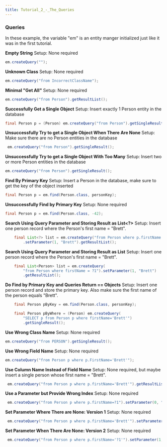 ```yaml
---
title: Tutorial_2_-_The_Queries
---
```

### Queries
In these example, the variable "em" is an entity manger initialized just like it was in the first tutorial.

**Empty String**
Setup: None required
```java
em.createQuery(""); 

```

**Unknown Class**
Setup: None required
```java
em.createQuery("from IncorrectClassName"); 

```

**Minimal "Get All"**
Setup: None required
```java
em.createQuery("from Person").getResultList(); 
```

**Successfully Get a Single Object**
Setup: Insert exactly 1 Person entity in the database
```java
final Person p = (Person) em.createQuery("from Person").getSingleResult(); 
```

**Unsuccessfully Try to get a Single Object When There Are None**
Setup: Make sure there are no Person entities in the database
```java
 em.createQuery("from Person").getSingleResult(); 
```

**Unsuccessfully Try to get a Single Object With Too Many**
Setup: Insert two or more Person entities in the database
```java
em.createQuery("from Person").getSingleResult(); 
```

**Find By Primary Key**
Setup: Insert a Person in the database, make sure to get the key of the object inserted
```java
final Person p = em.find(Person.class, personKey);
```

**Unsuccessfully Find by Primary Key**
Setup: None required
```java
final Person p = em.find(Person.class, -42);
```

**Search Using Query Parameter and Storing Result as List<?>**
Setup: Insert one person record where the Person's first name = "Brett".
```java
    final List<?> list = em.createQuery("from Person where p.firstName = ?1")
        .setParameter(1, "Brett").getResultList();

```

**Search Using Query Parameter and Storing Result as List<Person>**
Setup: Insert one person record where the Person's first name = "Brett".
```java
    final List<Person> list = em.createQuery(
        "from Person where firstName = ?1").setParameter(1, "Brett")
        .getResultList();

```

**Do Find by Primary Key and Queries Return == Objects**
Setup: Insert one person record and store the primary key. Also make sure the first name of the person equals "Brett".
```java
    final Person pByKey = em.find(Person.class, personKey);

    final Person pByWhere = (Person) em.createQuery(
        "SELECT p from Person p where firstName='Brett'")
        .getSingleResult();

```

**Use Wrong Class Name**
Setup: None required
```java
em.createQuery("from PERSON").getSingleResult(); 
```

**Use Wrong Field Name**
Setup: None required
```java
em.createQuery("from Person p where p.FirstName='Brett'"); 
```

**Use Column Name Instead of Field Name**
Setup: None required, but maybe insert a single person whose first name = "Brett".
```java
 em.createQuery("from Person p where p.firstName='Brett'").getResultList(); 
```

**Use a Parameter but Provide Wrong Index**
Setup: None required
```java
 em.createQuery("from Person p where p.firstName=?1").setParameter(0, "Brett"); 
```

**Set Parameter Where There are None: Version 1**
Setup: None required
```java
 em.createQuery("from Person p where p.firstName='Brett'").setParameter(1, "Brett"); 
```

**Set Parameter When There Are None: Version 2**
Setup: None required
```java
 em.createQuery("from Person p where p.firstName='?1'").setParameter(1, "Brett"); 
```
